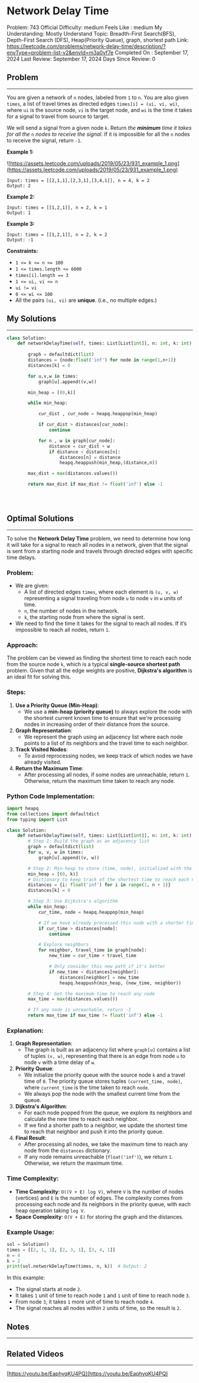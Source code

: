 # Network Delay Time

Problem: 743
Official Difficulty: medium
Feels Like : medium
My Understanding: Mostly Understand
Topic: Breadth-First Search(BFS), Depth-First Search (DFS), Heap(Priority Queue), graph, shortest path
Link: https://leetcode.com/problems/network-delay-time/description/?envType=problem-list-v2&envId=m3a0vf7e
Completed On : September 17, 2024
Last Review: September 17, 2024
Days Since Review: 0

## Problem

---

You are given a network of `n` nodes, labeled from `1` to `n`. You are also given `times`, a list of travel times as directed edges `times[i] = (ui, vi, wi)`, where `ui` is the source node, `vi` is the target node, and `wi` is the time it takes for a signal to travel from source to target.

We will send a signal from a given node `k`. Return *the **minimum** time it takes for all the* `n` *nodes to receive the signal*. If it is impossible for all the `n` nodes to receive the signal, return `-1`.

**Example 1:**

![https://assets.leetcode.com/uploads/2019/05/23/931_example_1.png](https://assets.leetcode.com/uploads/2019/05/23/931_example_1.png)

```
Input: times = [[2,1,1],[2,3,1],[3,4,1]], n = 4, k = 2
Output: 2
```

**Example 2:**

```
Input: times = [[1,2,1]], n = 2, k = 1
Output: 1
```

**Example 3:**

```
Input: times = [[1,2,1]], n = 2, k = 2
Output: -1
```

**Constraints:**

- `1 <= k <= n <= 100`
- `1 <= times.length <= 6000`
- `times[i].length == 3`
- `1 <= ui, vi <= n`
- `ui != vi`
- `0 <= wi <= 100`
- All the pairs `(ui, vi)` are **unique**. (i.e., no multiple edges.)

## My Solutions

---

```python
class Solution:
    def networkDelayTime(self, times: List[List[int]], n: int, k: int) -> int:
        
        graph = defaultdict(list)
        distances = {node:float('inf') for node in range(1,n+1)}
        distances[k] = 0

        for u,v,w in times:
            graph[u].append((v,w))

        min_heap = [(0,k)]

        while min_heap:

            cur_dist , cur_node = heapq.heappop(min_heap)

            if cur_dist > distances[cur_node]:
                continue

            for n , w in graph[cur_node]:
                distance = cur_dist + w
                if distance < distances[n]:
                    distances[n] = distance
                    heapq.heappush(min_heap,(distance,n))

        max_dist = max(distances.values())

        return max_dist if max_dist != float('inf') else -1

            

```

```python

```

## Optimal Solutions

---

To solve the **Network Delay Time** problem, we need to determine how long it will take for a signal to reach all nodes in a network, given that the signal is sent from a starting node and travels through directed edges with specific time delays.

### Problem:

- We are given:
    - A list of directed edges `times`, where each element is `(u, v, w)` representing a signal traveling from node `u` to node `v` in `w` units of time.
    - `n`, the number of nodes in the network.
    - `k`, the starting node from where the signal is sent.
- We need to find the time it takes for the signal to reach all nodes. If it’s impossible to reach all nodes, return `1`.

### Approach:

The problem can be viewed as finding the shortest time to reach each node from the source node `k`, which is a typical **single-source shortest path** problem. Given that all the edge weights are positive, **Dijkstra's algorithm** is an ideal fit for solving this.

### Steps:

1. **Use a Priority Queue (Min-Heap)**:
    - We use a **min-heap (priority queue)** to always explore the node with the shortest current known time to ensure that we're processing nodes in increasing order of their distance from the source.
2. **Graph Representation**:
    - We represent the graph using an adjacency list where each node points to a list of its neighbors and the travel time to each neighbor.
3. **Track Visited Nodes**:
    - To avoid reprocessing nodes, we keep track of which nodes we have already visited.
4. **Return the Maximum Time**:
    - After processing all nodes, if some nodes are unreachable, return `1`. Otherwise, return the maximum time taken to reach any node.

### Python Code Implementation:

```python
import heapq
from collections import defaultdict
from typing import List

class Solution:
    def networkDelayTime(self, times: List[List[int]], n: int, k: int) -> int:
        # Step 1: Build the graph as an adjacency list
        graph = defaultdict(list)
        for u, v, w in times:
            graph[u].append((v, w))

        # Step 2: Min-heap to store (time, node), initialized with the source node k
        min_heap = [(0, k)]
        # Dictionary to keep track of the shortest time to reach each node
        distances = {i: float('inf') for i in range(1, n + 1)}
        distances[k] = 0

        # Step 3: Use Dijkstra's algorithm
        while min_heap:
            cur_time, node = heapq.heappop(min_heap)

            # If we have already processed this node with a shorter time, skip it
            if cur_time > distances[node]:
                continue

            # Explore neighbors
            for neighbor, travel_time in graph[node]:
                new_time = cur_time + travel_time

                # Only consider this new path if it's better
                if new_time < distances[neighbor]:
                    distances[neighbor] = new_time
                    heapq.heappush(min_heap, (new_time, neighbor))

        # Step 4: Get the maximum time to reach any node
        max_time = max(distances.values())

        # If any node is unreachable, return -1
        return max_time if max_time != float('inf') else -1
```

### Explanation:

1. **Graph Representation**:
    - The graph is built as an adjacency list where `graph[u]` contains a list of tuples `(v, w)`, representing that there is an edge from node `u` to node `v` with a time delay of `w`.
2. **Priority Queue**:
    - We initialize the priority queue with the source node `k` and a travel time of `0`. The priority queue stores tuples `(current_time, node)`, where `current_time` is the time taken to reach `node`.
    - We always pop the node with the smallest current time from the queue.
3. **Dijkstra's Algorithm**:
    - For each node popped from the queue, we explore its neighbors and calculate the new time to reach each neighbor.
    - If we find a shorter path to a neighbor, we update the shortest time to reach that neighbor and push it into the priority queue.
4. **Final Result**:
    - After processing all nodes, we take the maximum time to reach any node from the `distances` dictionary.
    - If any node remains unreachable (`float('inf')`), we return `1`. Otherwise, we return the maximum time.

### Time Complexity:

- **Time Complexity**: `O((V + E) log V)`, where `V` is the number of nodes (vertices) and `E` is the number of edges. The complexity comes from processing each node and its neighbors in the priority queue, with each heap operation taking `log V`.
- **Space Complexity**: `O(V + E)` for storing the graph and the distances.

### Example Usage:

```python
sol = Solution()
times = [[2, 1, 1], [2, 3, 1], [3, 4, 1]]
n = 4
k = 2
print(sol.networkDelayTime(times, n, k))  # Output: 2
```

In this example:

- The signal starts at node `2`.
- It takes `1` unit of time to reach node `1` and `1` unit of time to reach node `3`.
- From node `3`, it takes `1` more unit of time to reach node `4`.
- The signal reaches all nodes within `2` units of time, so the result is `2`.

## Notes

---

 

## Related Videos

---

[https://youtu.be/EaphyqKU4PQ](https://youtu.be/EaphyqKU4PQ)